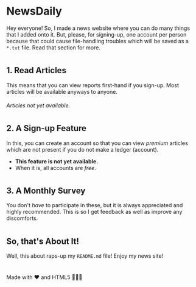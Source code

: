 # **NewsDaily** #
 Hey everyone! So, I made a news website where you can do many things that I added onto it. But, please, for signing-up, one account per person because that could cause file-handling troubles which will be saved as a `*.txt` file. Read that section for more.
 
 #
## **1. Read Articles** ##
 This means that you can view reports first-hand if you sign-up. Most articles will be available anyways to anyone.
 ###### Articles not yet available.
 
 #
## **2. A Sign-up Feature** ##
 In this, you can create an account so that you can view _premium_ articles which are not present if you do not make a ledger (account).
  - **This feature is not yet available.**
  - When it is, all accounts are _free_.
 
 #
## **3. A Monthly Survey** ##
 You don't _have_ to participate in these, but it is always appreciated and highly recommended. This is so I get feedback as well as improve any discomforts.
 
 #
## **So, that's About It!** ##
 Well, this about raps-up my `README.md` file! Enjoy my news site!

 #
 
Made with ❤ and HTML5 👨🏻‍💻
